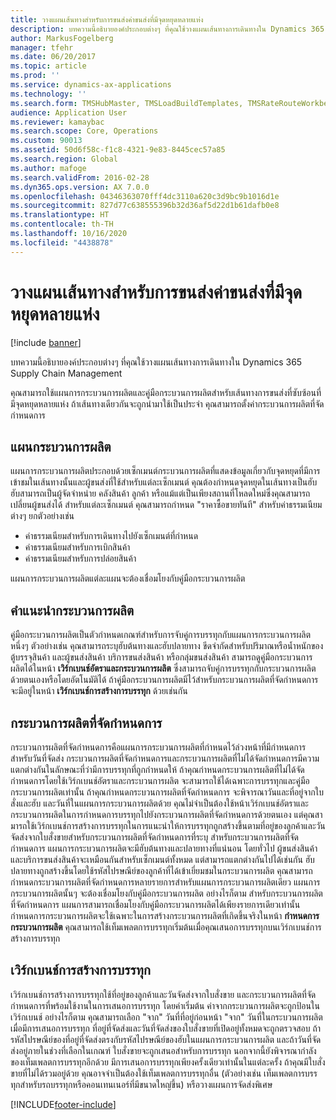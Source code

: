 ```yaml
---
title: วางแผนเส้นทางสำหรับการขนส่งค่าขนส่งที่มีจุดหยุดหลายแห่ง
description: บทความนี้อธิบายองค์ประกอบต่างๆ ที่คุณใช้วางแผนเส้นทางการเดินทางใน Dynamics 365 Supply Chain Management
author: MarkusFogelberg
manager: tfehr
ms.date: 06/20/2017
ms.topic: article
ms.prod: ''
ms.service: dynamics-ax-applications
ms.technology: ''
ms.search.form: TMSHubMaster, TMSLoadBuildTemplates, TMSRateRouteWorkbench, TMSRouteGuide, TMSRoutePlan, TMSRouteWorkbench, WHSLoadTemplate, TMSRouteSchedule, TMSRouteRateDetail
audience: Application User
ms.reviewer: kamaybac
ms.search.scope: Core, Operations
ms.custom: 90013
ms.assetid: 50d6f58c-f1c8-4321-9e83-8445cec57a85
ms.search.region: Global
ms.author: mafoge
ms.search.validFrom: 2016-02-28
ms.dyn365.ops.version: AX 7.0.0
ms.openlocfilehash: 04346363070fff4dc3110a620c3d9bc9b1016d1e
ms.sourcegitcommit: 827d77c638555396b32d36af5d22d1b61dafb0e8
ms.translationtype: HT
ms.contentlocale: th-TH
ms.lasthandoff: 10/16/2020
ms.locfileid: "4438878"
---
```

# <a name="plan-freight-transportation-routes-with-multiple-stops"></a>วางแผนเส้นทางสำหรับการขนส่งค่าขนส่งที่มีจุดหยุดหลายแห่ง

[!include [banner](../includes/banner.md)]

บทความนี้อธิบายองค์ประกอบต่างๆ ที่คุณใช้วางแผนเส้นทางการเดินทางใน Dynamics 365 Supply Chain Management

คุณสามารถใช้แผนการกระบวนการผลิตและคู่มือกระบวนการผลิตสำหรับเส้นทางการขนส่งที่ซับซ้อนที่มีจุดหยุดหลายแห่ง ถ้าเส้นทางเดียวกันจะถูกนำมาใช้เป็นประจำ คุณสามารถตั้งค่ากระบวนการผลิตที่จัดกำหนดการ

## <a name="route-plans"></a>แผนกระบวนการผลิต
แผนการกระบวนการผลิตประกอบด้วยเซ็กเมนต์กระบวนการผลิตที่แสดงข้อมูลเกี่ยวกับจุดหยุดที่มีการเข้าชมในเส้นทางนั้นและผู้ขนส่งที่ใช้สำหรับแต่ละเซ็กเมนต์ คุณต้องกำหนดจุดหยุดในเส้นทางเป็นฮับ ฮับสามารถเป็นผู้จัดจำหน่าย คลังสินค้า ลูกค้า หรือแม้แต่เป็นเพียงสถานที่โหลดใหม่ซึ่งคุณสามารถเปลี่ยนผู้ขนส่งได้ สำหรับแต่ละเซ็กเมนต์ คุณสามารถกำหนด "ราคาซื้อขายทันที" สำหรับค่าธรรมเนียมต่างๆ ยกตัวอย่างเช่น

-   ค่าธรรมเนียมสำหรับการเดินทางไปยังเซ็กเมนต์ที่กำหนด
-   ค่าธรรมเนียมสำหรับการเบิกสินค้า
-   ค่าธรรมเนียมสำหรับการปล่อยสินค้า

แผนการกระบวนการผลิตแต่ละแผนจะต้องเชื่อมโยงกับคู่มือกระบวนการผลิต

## <a name="route-guides"></a>คำแนะนำกระบวนการผลิต
คู่มือกระบวนการผลิตเป็นตัวกำหนดเกณฑ์สำหรับการจับคู่การบรรทุกกับแผนการกระบวนการผลิตหนึ่งๆ ตัวอย่างเช่น คุณสามารถระบุฮับต้นทางและฮับปลายทาง ขีดจำกัดสำหรับปริมาณหรือน้ำหนักของตู้บรรจุสินค้า และผู้ขนส่งสินค้า บริการขนส่งสินค้า หรือกลุ่มขนส่งสินค้า สามารถดูคู่มือกระบวนการผลิตได้ในหน้า **เวิร์กเบนช์อัตราและกระบวนการผลิต** ซึ่งสามารถจับคู่การบรรทุกกับกระบวนการผลิตด้วยตนเองหรือโดยอัตโนมัติได้ ถ้าคู่มือกระบวนการผลิตมีไว้สำหรับกระบวนการผลิตที่จัดกำหนดการ จะมีอยู่ในหน้า **เวิร์กเบนช์การสร้างการบรรทุก** ด้วยเช่นกัน

## <a name="scheduled-routes"></a>กระบวนการผลิตที่จัดกำหนดการ
กระบวนการผลิตที่จัดกำหนดการคือแผนการกระบวนการผลิตที่กำหนดไว้ล่วงหน้าที่มีกำหนดการสำหรับวันที่จัดส่ง กระบวนการผลิตที่จัดกำหนดการและกระบวนการผลิตที่ไม่ได้จัดกำหนดการมีความแตกต่างกันในลักษณะที่ว่ามีการบรรทุกที่ถูกกำหนดให้ ถ้าคุณกำหนดกระบวนการผลิตที่ไม่ได้จัดกำหนดการโดยใช้เวิร์กเบนช์อัตราและกระบวนการผลิต จะสามารถใช้ได้เฉพาะการบรรทุกและคู่มือกระบวนการผลิตเท่านั้น ถ้าคุณกำหนดกระบวนการผลิตที่จัดกำหนดการ จะพิจารณาวันและที่อยู่จากใบสั่งและฮับ และวันที่ในแผนการกระบวนการผลิตด้วย คุณไม่จำเป็นต้องใช้หน้าเวิร์กเบนช์อัตราและกระบวนการผลิตในการกำหนดการบรรทุกไปยังกระบวนการผลิตที่จัดกำหนดการด้วยตนเอง แต่คุณสามารถใช้เวิร์กเบนช์การสร้างการบรรทุกในการแนะนำให้การบรรทุกถูกสร้างขึ้นตามที่อยู่ของลูกค้าและวันจัดส่งจากใบสั่งขายสำหรับกระบวนการผลิตที่จัดกำหนดการที่ระบุ สำหรับกระบวนการผลิตที่จัดกำหนดการ แผนการกระบวนการผลิตจะมีฮับต้นทางและปลายทางที่แน่นอน โดยทั่วไป ผู้ขนส่งสินค้าและบริการขนส่งสินค้าจะเหมือนกันสำหรับเซ็กเมนต์ทั้งหมด แต่สามารถแตกต่างกันไปได้เช่นกัน ฮับปลายทางถูกสร้างขึ้นโดยใช้รหัสไปรษณีย์ของลูกค้าที่ได้เข้าเยี่ยมชมในกระบวนการผลิต คุณสามารถกำหนดกระบวนการผลิตที่จัดกำหนดการหลายรายการสำหรับแผนการกระบวนการผลิตเดียว แผนการกระบวนการผลิตนั้นๆ จะต้องเชื่อมโยงกับคู่มือกระบวนการผลิต อย่างไรก็ตาม สำหรับกระบวนการผลิตที่จัดกำหนดการ แผนการสามารถเชื่อมโยงกับคู่มือกระบวนการผลิตได้เพียงรายการเดียวเท่านั้น กำหนดการกระบวนการผลิตจะใช้เฉพาะในการสร้างกระบวนการผลิตที่เกิดขึ้นจริงในหน้า **กำหนดการกระบวนการผลิต** คุณสามารถใช้เท็มเพลตการบรรทุกเริ่มต้นเมื่อคุณเสนอการบรรทุกบนเวิร์กเบนช์การสร้างการบรรทุก

## <a name="load-building-workbench"></a>เวิร์กเบนช์การสร้างการบรรทุก
เวิร์กเบนช์การสร้างการบรรทุกใช้ที่อยู่ของลูกค้าและวันจัดส่งจากใบสั่งขาย และกระบวนการผลิตที่จัดกำหนดการที่พร้อมใช้งานในการเสนอการบรรทุก โดยค่าเริ่มต้น ค่าจากกระบวนการผลิตจะถูกป้อนในเวิร์กเบนช์ อย่างไรก็ตาม คุณสามารถเลือก "จาก" วันที่ที่อยู่ก่อนหน้า "จาก" วันที่ในกระบวนการผลิต เมื่อมีการเสนอการบรรทุก ที่อยู่ที่จัดส่งและวันที่จัดส่งของใบสั่งขายที่เปิดอยู่ทั้งหมดจะถูกตรวจสอบ ถ้ารหัสไปรษณีย์ของที่อยู่ที่จัดส่งตรงกับรหัสไปรษณีย์ของฮับในแผนการกระบวนการผลิต และถ้าวันที่จัดส่งอยู่ภายในช่วงที่เลือกในเกณฑ์ ใบสั่งขายจะถูกเสนอสำหรับการบรรทุก นอกจากนี้ยังพิจารณากำลังของเท็มเพลตการบรรทุกอีกด้วย มีการเสนอการบรรทุกเพียงครั้งเดียวเท่านั้นในแต่ละครั้ง ถ้าคุณมีใบสั่งขายที่ไม่ได้รวมอยู่ด้วย คุณอาจจำเป็นต้องใช้เท็มเพลตการบรรทุกอื่น (ตัวอย่างเช่น เท็มเพลตการบรรทุกสำหรับรถบรรทุกหรือคอนเทนเนอร์ที่มีขนาดใหญ่ขึ้น) หรือวางแผนการจัดส่งพิเศษ





[!INCLUDE[footer-include](../../includes/footer-banner.md)]